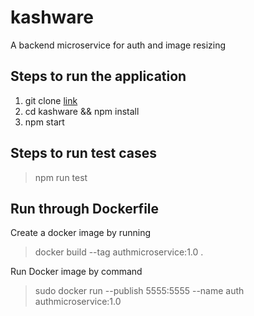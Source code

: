 # kashware
A backend microservice   for auth and image resizing

## Steps to run the application 
1. git clone [link](https://github.com/Sarvottam/kashware.git)
2. cd kashware && npm install
3. npm start


## Steps to run test cases 
> npm run test

## Run through Dockerfile
Create a docker image by running
>docker build --tag authmicroservice:1.0 .

Run Docker image by command
> sudo docker run --publish 5555:5555 --name auth authmicroservice:1.0
